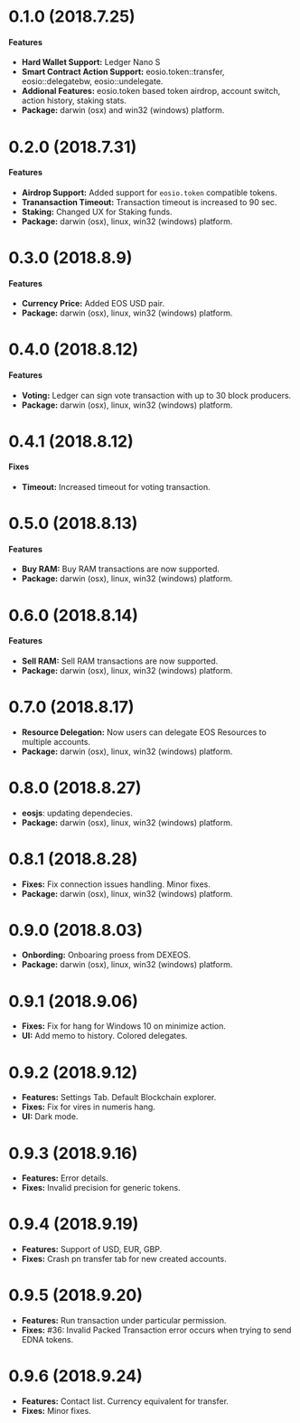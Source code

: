 # 0.1.0 (2018.7.25)

#### Features

- **Hard Wallet Support:** Ledger Nano S
- **Smart Contract Action Support:** eosio.token::transfer, eosio::delegatebw, eosio::undelegate.
- **Addional Features:** eosio.token based token airdrop, account switch, action history, staking stats.
- **Package:** darwin (osx) and win32 (windows) platform.

# 0.2.0 (2018.7.31)

#### Features

- **Airdrop Support:** Added support for `eosio.token` compatible tokens.
- **Tranansaction Timeout:** Transaction timeout is increased to 90 sec.
- **Staking:** Changed UX for Staking funds.
- **Package:** darwin (osx), linux, win32 (windows) platform.

# 0.3.0 (2018.8.9)

#### Features

- **Currency Price:** Added EOS USD pair.
- **Package:** darwin (osx), linux, win32 (windows) platform.

# 0.4.0 (2018.8.12)

#### Features

- **Voting:** Ledger can sign vote transaction with up to 30 block producers.
- **Package:** darwin (osx), linux, win32 (windows) platform.

# 0.4.1 (2018.8.12)

#### Fixes

- **Timeout:** Increased timeout for voting transaction.

# 0.5.0 (2018.8.13)

#### Features

- **Buy RAM:** Buy RAM transactions are now supported.
- **Package:** darwin (osx), linux, win32 (windows) platform.

# 0.6.0 (2018.8.14)

#### Features

- **Sell RAM:** Sell RAM transactions are now supported.
- **Package:** darwin (osx), linux, win32 (windows) platform.

# 0.7.0 (2018.8.17)

- **Resource Delegation:** Now users can delegate EOS Resources to multiple accounts.
- **Package:** darwin (osx), linux, win32 (windows) platform.

# 0.8.0 (2018.8.27)

- **eosjs**: updating dependecies.
- **Package:** darwin (osx), linux, win32 (windows) platform.

# 0.8.1 (2018.8.28)

- **Fixes:** Fix connection issues handling. Minor fixes.
- **Package:** darwin (osx), linux, win32 (windows) platform.

# 0.9.0 (2018.8.03)

- **Onbording:** Onboaring proess from DEXEOS.
- **Package:** darwin (osx), linux, win32 (windows) platform.

# 0.9.1 (2018.9.06)

- **Fixes:** Fix for hang for Windows 10 on minimize action.
- **UI:** Add memo to history. Colored delegates.

# 0.9.2 (2018.9.12)

- **Features:** Settings Tab. Default Blockchain explorer.
- **Fixes:** Fix for vires in numeris hang.
- **UI:** Dark mode.  

# 0.9.3 (2018.9.16)

- **Features:** Error details.
- **Fixes:** Invalid precision for generic tokens.

# 0.9.4 (2018.9.19)

- **Features:** Support of USD, EUR, GBP.
- **Fixes:** Crash pn transfer tab for new created accounts.

# 0.9.5 (2018.9.20)

- **Features:** Run transaction under particular permission.
- **Fixes:** #36: Invalid Packed Transaction error occurs when trying to send EDNA tokens.

# 0.9.6 (2018.9.24)

- **Features:** Contact list. Currency equivalent for transfer.
- **Fixes:** Minor fixes.